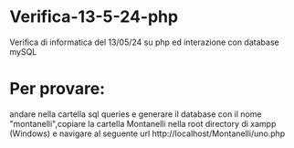 # Verifica-13-5-24-php
Verifica di informatica del 13/05/24 su php ed interazione con database mySQL
# Per provare:
andare nella cartella sql queries e generare il database con il nome "montanelli",copiare la cartella Montanelli nella root directory di xampp (Windows) e navigare al seguente url http://localhost/Montanelli/uno.php
